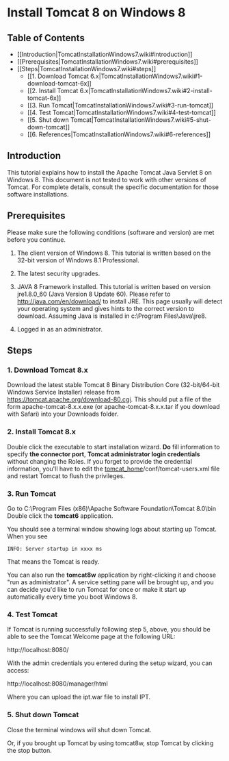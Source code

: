 # Install Tomcat 8 on Windows 8

## Table of Contents
+ [[Introduction|TomcatInstallationWindows7.wiki#introduction]]
+ [[Prerequisites|TomcatInstallationWindows7.wiki#prerequisites]]
+ [[Steps|TomcatInstallationWindows7.wiki#steps]]
  + [[1. Download Tomcat 6.x|TomcatInstallationWindows7.wiki#1-download-tomcat-6x]]
  + [[2. Install Tomcat 6.x|TomcatInstallationWindows7.wiki#2-install-tomcat-6x]]
  + [[3. Run Tomcat|TomcatInstallationWindows7.wiki#3-run-tomcat]]
  + [[4. Test Tomcat|TomcatInstallationWindows7.wiki#4-test-tomcat]]
  + [[5. Shut down Tomcat|TomcatInstallationWindows7.wiki#5-shut-down-tomcat]]
  + [[6. References|TomcatInstallationWindows7.wiki#6-references]]

## Introduction
This tutorial explains how to install the Apache Tomcat Java Servlet 8 on Windows 8. This document is not tested to work with other versions of Tomcat. For complete details, consult the specific documentation for those software installations.

## Prerequisites
Please make sure the following conditions (software and version) are met before you continue.

1) The client version of Windows 8. This tutorial is written based on the 32-bit version of Windows 8.1 Professional.

2) The latest security upgrades.

3) JAVA 8 Framework installed. This tutorial is written based on version jre1.8.0_60 (Java Version 8 Update 60). Please refer to http://java.com/en/download/ to install JRE. This page usually will detect your operating system and gives hints to the correct version to download. Assuming Java is installed in c:\\Program Files\Java\jre8.

4) Logged in as an administrator.

## Steps
### 1. Download Tomcat 8.x
Download the latest stable Tomcat 8 Binary Distribution Core (32-bit/64-bit Windows Service Installer) release from https://tomcat.apache.org/download-80.cgi. This should put a file of the form apache-tomcat-8.x.x.exe (or apache-tomcat-8.x.x.tar if you download with Safari) into your Downloads folder.

### 2. Install Tomcat 8.x
Double click the executable to start installation wizard. **Do** fill information to specify **the connector port**, **Tomcat administrator login credentials** without changing the Roles. If you forget to provide the credential information, you'll have to edit the [tomcat\_home](tomcat_home.md)/conf/tomcat-users.xml file and restart Tomcat to flush the privileges.

### 3. Run Tomcat
Go to C:\Program Files (x86)\Apache Software Foundation\Tomcat 8.0\bin
Double click the **tomcat6** application.

You should see a terminal window showing logs about starting up Tomcat. When you see

```
INFO: Server startup in xxxx ms
```

That means the Tomcat is ready.

You can also run the **tomcat8w** application by right-clicking it and choose "run as administrator". A service setting pane will be brought up, and you can decide you'd like to run Tomcat for once or make it start up automatically every time you boot Windows 8.

### 4. Test Tomcat
If Tomcat is running successfully following step 5, above, you should be able to see the Tomcat Welcome page at the following URL:

http://localhost:8080/

With the admin credentials you entered during the setup wizard, you can access:

http://localhost:8080/manager/html

Where you can upload the ipt.war file to install IPT.

### 5. Shut down Tomcat
Close the terminal windows will shut down Tomcat.

Or, if you brought up Tomcat by using tomcat8w, stop Tomcat by clicking the stop button.